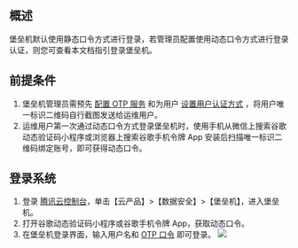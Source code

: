 ## 概述
堡垒机默认使用静态口令方式进行登录，若管理员配置使用动态口令方式进行登录认证，则您可查看本文档指引登录堡垒机。

## 前提条件

1. 堡垒机管理员需预先 [配置 OTP 服务](https://cloud.tencent.com/document/product/1025/32131) 和为用户 [设置用户认证方式](https://cloud.tencent.com/document/product/1025/32094)  ，将用户唯一标识二维码自行截图发送给运维用户。
2. 运维用户第一次通过动态口令方式登录堡垒机时，使用手机从微信上搜索谷歌动态验证码小程序或浏览器上搜索谷歌手机令牌 App 安装后扫描唯一标识二维码绑定账号，即可获得动态口令。


## 登录系统

1. 登录 [腾讯云控制台](https://console.cloud.tencent.com/)，单击【云产品】>【数据安全】>【堡垒机】，进入堡垒机。
2. 打开谷歌动态验证码小程序或谷歌手机令牌 App，获取动态口令。
3. 在堡垒机登录界面，输入用户名和 [OTP 口令](https://cloud.tencent.com/document/product/1025/32048#otp-.E5.8F.A3.E4.BB.A4) 即可登录。
![](https://main.qcloudimg.com/raw/377cf6a6c595710a993ac84341a0cfdb.jpg)

